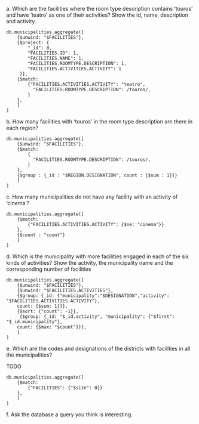 a. Which are the facilities where the room type description contains ‘touros’ and
have ‘teatro’ as one of their activities? Show the id, name, description and
activity.

```
db.municipalities.aggregate([
    {$unwind: "$FACILITIES"},
    {$project: {
        "_id": 0,
        "FACILITIES.ID": 1,
        "FACILITIES.NAME": 1,
        "FACILITIES.ROOMTYPE.DESCRIPTION": 1,
        "FACILITIES.ACTIVITIES.ACTIVITY": 1
     }},
    {$match: 
        {"FACILITIES.ACTIVITIES.ACTIVITY": "teatro",
          "FACILITIES.ROOMTYPE.DESCRIPTION": /touros/,
        }
    },
    ]    
)
```

b. How many facilities with ‘touros’ in the room type description are there in
each region?

```
db.municipalities.aggregate([
    {$unwind: "$FACILITIES"},   
    {$match: 
        {
          "FACILITIES.ROOMTYPE.DESCRIPTION": /touros/,
        }
    },
    {$group : {_id : "$REGION.DESIGNATION", count : {$sum : 1}}}
    ]    
)
```

c. How many municipalities do not have any facility with an activity of
‘cinema’?

```
db.municipalities.aggregate([ 
    {$match: 
        {"FACILITIES.ACTIVITIES.ACTIVITY": {$ne: "cinema"}}
    },
    {$count : "count"}
    ]    
)
```

d. Which is the municipality with more facilities engaged in each of the six kinds
of activities? Show the activity, the municipality name and the corresponding
number of facilities

```
db.municipalities.aggregate([
    {$unwind: "$FACILITIES"},
    {$unwind: "$FACILITIES.ACTIVITIES"},
    {$group: {_id: {"municipality":"$DESIGNATION","activity": "$FACILITIES.ACTIVITIES.ACTIVITY"}, 
    count: {$sum: 1}}},
    {$sort: {"count": -1}},
     {$group: {_id: "$_id.activity", "municipality": {"$first": "$_id.municipality"},
    count: {$max: "$count"}}},
    ]    
)
```

e. Which are the codes and designations of the districts with facilities in all the
municipalities?

TODO

```
db.municipalities.aggregate([ 
    {$match: 
        {"FACILITIES": {"$size": 0}}
    },
    ]    
)
```

f. Ask the database a query you think is interesting.
